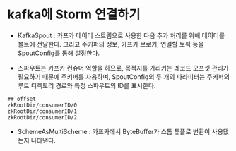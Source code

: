 # kafka에 Storm 연결하기

- KafkaSpout : 카프카 데이터 스트림으로 사용한 다음 추가 처리를 위해 데이터를 볼트에 전달한다. 그리고 주키퍼의 정보, 카프카 브로커, 연결할 토픽 등을 SpoutConfig를 통해 설정한다.

- 스파우트는 카프카 컨슈머 역할을 하므로, 목적지를 가리키는 레코드 오프셋 관리가 필요하기 때문에 주키퍼를 사용하며, SpoutConfig의 두 개의 파라미터는 주키퍼의 루트 디렉토리 경로와 특정 스파우트의 ID를 표시한다.

```shell
## offset
zkRootDir/consumerID/0
zkRootDir/consumerID/1
zkRootDir/consumerID/2
```

- SchemeAsMultiScheme : 카프카에서 ByteBuffer가 스톰 튜플로 변환이 사용됐는지 나타낸다.
